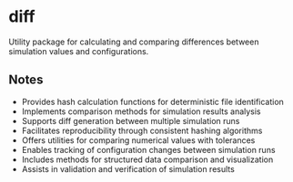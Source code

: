 # diff

Utility package for calculating and comparing differences between simulation values and configurations.

## Notes
- Provides hash calculation functions for deterministic file identification
- Implements comparison methods for simulation results analysis
- Supports diff generation between multiple simulation runs
- Facilitates reproducibility through consistent hashing algorithms
- Offers utilities for comparing numerical values with tolerances
- Enables tracking of configuration changes between simulation runs
- Includes methods for structured data comparison and visualization
- Assists in validation and verification of simulation results
